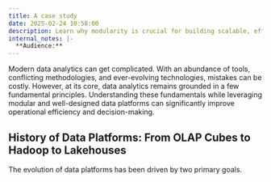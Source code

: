 ```yaml
---
title: A case study
date: 2025-02-24 10:58:00
description: Learn why modularity is crucial for building scalable, efficient data architectures. This article covers the core components of modern data platforms, from ingestion to governance, and shares best practices for flexibility, interoperability, and security.
internal_notes: |-
  **Audience:**
---
```

Modern data analytics can get complicated. With an abundance of tools, conflicting methodologies, and ever-evolving technologies, mistakes can be costly. However, at its core, data analytics remains grounded in a few fundamental principles. Understanding these fundamentals while leveraging modular and well-designed data platforms can significantly improve operational efficiency and decision-making.

## History of Data Platforms: From OLAP Cubes to Hadoop to Lakehouses

The evolution of data platforms has been driven by two primary goals.
